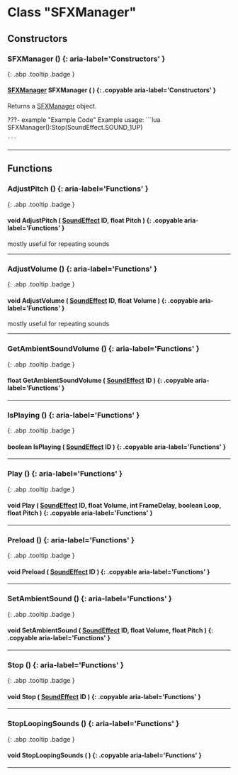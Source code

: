 # Class "SFXManager"
## Constructors
### SFXManager () {: aria-label='Constructors' }
[ ](#){: .abp .tooltip .badge }
#### [SFXManager](../SFXManager) SFXManager ( ) {: .copyable aria-label='Constructors' }

Returns a [SFXManager](../SFXManager) object.

???- example "Example Code"
    Example usage:
    ```lua 
    SFXManager():Stop(SoundEffect.SOUND_1UP)
    
    ```
___ 
## Functions
### AdjustPitch () {: aria-label='Functions' }
[ ](#){: .abp .tooltip .badge }
#### void AdjustPitch ( [SoundEffect](../enums/SoundEffect) ID, float Pitch ) {: .copyable aria-label='Functions' }
mostly useful for repeating sounds 
___ 
### AdjustVolume () {: aria-label='Functions' }
[ ](#){: .abp .tooltip .badge }
#### void AdjustVolume ( [SoundEffect](../enums/SoundEffect) ID, float Volume ) {: .copyable aria-label='Functions' }
mostly useful for repeating sounds 
___ 
### GetAmbientSoundVolume () {: aria-label='Functions' }
[ ](#){: .abp .tooltip .badge }
#### float GetAmbientSoundVolume ( [SoundEffect](../enums/SoundEffect) ID ) {: .copyable aria-label='Functions' }

___ 
### IsPlaying () {: aria-label='Functions' }
[ ](#){: .abp .tooltip .badge }
#### boolean IsPlaying ( [SoundEffect](../enums/SoundEffect) ID ) {: .copyable aria-label='Functions' }

___ 
### Play () {: aria-label='Functions' }
[ ](#){: .abp .tooltip .badge }
#### void Play ( [SoundEffect](../enums/SoundEffect) ID, float Volume, int FrameDelay, boolean Loop, float Pitch ) {: .copyable aria-label='Functions' }

___ 
### Preload () {: aria-label='Functions' }
[ ](#){: .abp .tooltip .badge }
#### void Preload ( [SoundEffect](../enums/SoundEffect) ID ) {: .copyable aria-label='Functions' }

___ 
### SetAmbientSound () {: aria-label='Functions' }
[ ](#){: .abp .tooltip .badge }
#### void SetAmbientSound ( [SoundEffect](../enums/SoundEffect) ID, float Volume, float Pitch ) {: .copyable aria-label='Functions' }

___ 
### Stop () {: aria-label='Functions' }
[ ](#){: .abp .tooltip .badge }
#### void Stop ( [SoundEffect](../enums/SoundEffect) ID ) {: .copyable aria-label='Functions' }

___ 
### StopLoopingSounds () {: aria-label='Functions' }
[ ](#){: .abp .tooltip .badge }
#### void StopLoopingSounds ( ) {: .copyable aria-label='Functions' }

___ 

